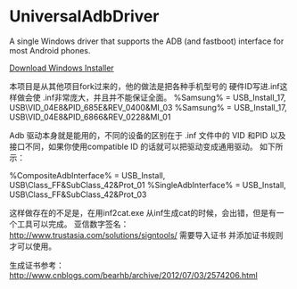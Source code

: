UniversalAdbDriver
==================

A single Windows driver that supports the ADB (and fastboot) interface for most Android phones.


[Download Windows Installer](http://download.clockworkmod.com/test/UniversalAdbDriverSetup.msi)

本项目是从其他项目fork过来的，他的做法是把各种手机型号的 硬件ID写进.inf这样做会使 .inf非常庞大，并且并不能保证全面。
%Samsung%     = USB_Install_17, USB\VID_04E8&PID_685E&REV_0400&MI_03
%Samsung%     = USB_Install_17, USB\VID_04E8&PID_6866&REV_0228&MI_01


Adb 驱动本身就是能用的，不同的设备的区别在于 .inf 文件中的 VID 和PID 以及接口不同，如果你使用compatible ID 的话就可以把驱动变成通用驱动。
如下所示：

%CompositeAdbInterface% = USB_Install, USB\Class_FF&SubClass_42&Prot_01
%SingleAdbInterface% = USB_Install, USB\Class_FF&SubClass_42&Prot_03

这样做存在的不足是，在用inf2cat.exe 从inf生成cat的时候，会出错，但是有一个工具可以完成。
亚信数字签名：http://www.trustasia.com/solutions/signtools/ 
需要导入证书 并添加证书规则才可以使用。

生成证书参考：
http://www.cnblogs.com/bearhb/archive/2012/07/03/2574206.html

